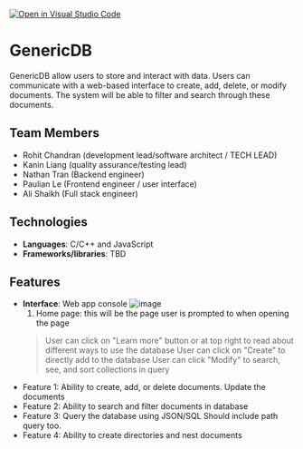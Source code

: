 [![Open in Visual Studio Code](https://classroom.github.com/assets/open-in-vscode-718a45dd9cf7e7f842a935f5ebbe5719a5e09af4491e668f4dbf3b35d5cca122.svg)](https://classroom.github.com/online_ide?assignment_repo_id=10809533&assignment_repo_type=AssignmentRepo)

# GenericDB

GenericDB allow users to store and interact with data. Users can communicate with a web-based interface to create, add, delete, or modify documents. The system will be able to filter and search through these documents.

## Team Members
- Rohit Chandran (development lead/software architect / TECH LEAD)
- Kanin Liang (quality assurance/testing lead)
- Nathan Tran (Backend engineer)
- Paulian Le (Frontend engineer / user interface)
- Ali Shaikh (Full stack engineer)

## Technologies
- **Languages**: C/C++ and JavaScript
- **Frameworks/libraries**: TBD

## Features
- **Interface**: Web app console 
  ![image](https://user-images.githubusercontent.com/66893422/233508116-88526396-2e9e-41f7-974e-36f5e25e29ce.png)
  1. Home page: this will be the page user is prompted to when opening the page
    > User can click on "Learn more" button or at top right to read about different ways to use the database
    > User can click on "Create" to directly add to the database
    > User can click "Modify" to search, see, and sort collections in query
- Feature 1: Ability to create, add, or delete documents. Update the documents
- Feature 2: Ability to search and filter documents in database
- Feature 3: Query the database using JSON/SQL Should include path query too.
- Feature 4: Ability to create directories and nest documents

##
